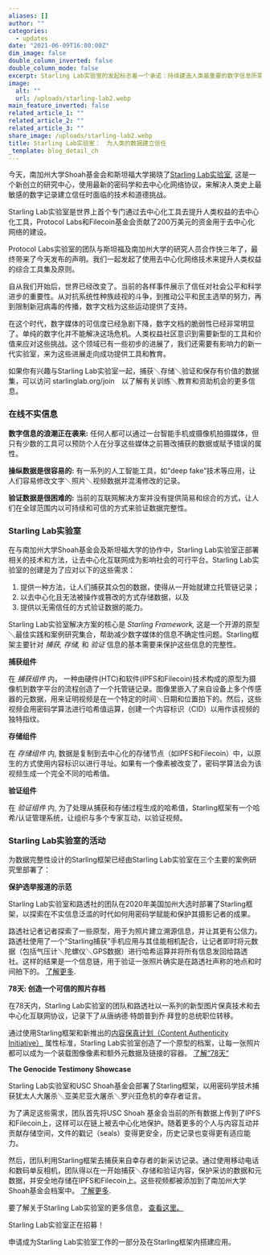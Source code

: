```yaml
---
aliases: []
author: ""
categories:
  - updates
date: "2021-06-09T16:00:00Z"
dim_image: false
double_column_inverted: false
double_column_mode: false
excerpt: Starling Lab实验室的发起标志着一个承诺：持续建造人类最重要的数字信息所需的信任支撑框架
image:
  alt: ""
  url: /uploads/starling-lab2.webp
main_feature_inverted: false
related_article_1: ""
related_article_2: ""
related_article_3: ""
share_image: /uploads/starling-lab2.webp
title: Starling Lab实验室：　为人类的数据建立信任
_template: blog_detail_ch
---
```


今天，南加州大学Shoah基金会和斯坦福大学揭晓了[Starling Lab实验室](http://www.starlinglab.org/), 这是一个新创立的研究中心，使用最新的密码学和去中心化网络协议，来解决人类史上最敏感的数字记录建立信任时面临的技术和道德挑战。　

Starling Lab实验室是世界上首个专门通过去中心化工具去提升人类权益的去中心化工具，Protocol Labs和Filecoin基金会贡献了200万美元的资金用于去中心化网络的建设。

Protocol Labs实验室的团队与斯坦福及南加州大学的研究人员合作快三年了，最终带来了今天发布的声明。我们一起发起了使用去中心化网络技术来提升人类权益的综合工具集及原则。

自从我们开始后，世界已经改变了。当前的各样事件展示了信任对社会公平和科学进步的重要性。从对抗系统性种族歧视的斗争，到推动公平和民主选举的努力，再到限制新冠病毒的传播，数字文档为这些运动提供了支持。

在这个时代，数字媒体的可信度已经急剧下降，数字文档的脆弱性已经非常明显了。单纯的数字化并不能解决这场危机。人类权益社区意识到需要新型的工具和价值来应对这些挑战。这个领域已有一些初步的进展了，我们还需要有影响力的新一代实验室，来为这些进展走向成功提供工具和教育。

如果你有兴趣与Starling Lab实验室一起，捕获＼存储＼验证和保存有价值的数据集，可以访问 starlinglab.org/join　以了解有关训练＼教育和资助机会的更多信息。

### 在线不实信息

**数字信息的浪潮正在袭来:** 任何人都可以通过一台智能手机或摄像机拍摄媒体，但只有少数的工具可以预防个人在分享这些媒体之前篡改捕获的数据或赋予错误的属性。

**操纵数据是很容易的:** 有一系列的人工智能工具，如“deep fake”技术等应用，让人们容易修改文字＼照片＼视频数据并混淆修改的记录。

**验证数据是很困难的:** 当前的互联网解决方案并没有提供简易和综合的方式，让人们在全球范围内以可持续和可信的方式来验证数据完整性。

### Starling Lab实验室

在与南加州大学Shoah基金会及斯坦福大学的协作中，Starling Lab实验室正部署相关的技术和方法，让去中心化互联网成为影响社会的可行平台。Starling Lab实验室的创建是为了应对以下的这些需求：

1. 提供一种方法，让人们捕获其众包的数据，使得从一开始就建立托管链记录；
2. 以去中心化且无法被操作或篡改的方式存储数据，以及
3. 提供以无需信任的方式验证数据的能力。

Starling Lab实验室解决方案的核心是 _Starling Framework,_ 这是一个开源的原型＼最佳实践和案例研究集合，帮助减少数字媒体的信息不确定性问题。Starling框架主要针对 _捕获, 存储,_ 和 _验证_ 信息的基本需要来保护这些信息的完整性。

**捕获组件**

在 _捕获组件_ 内， 一种由硬件(HTC)和软件(IPFS和Filecoin)技术构成的原型为摄像机到数字平台的流程创造了一个托管链记录。图像里嵌入了来自设备上多个传感器的元数据，用来证明视频是在一个特定的时间＼日期和位置拍下的。然后，这些视频会用密码学算法进行哈希值运算，创建一个内容标识（CID）以用作该视频的独特指纹。

**存储组件**

在 _存储组件_ 内, 数据是复制到去中心化的存储节点（如IPFS和Filecoin）中，以原生的方式使用内容标识以进行寻址。如果有一个像素被改变了，密码学算法会为该视频生成一个完全不同的哈希值。

**验证组件**

在 _验证组件_ 内, 为了处理从捕获和存储过程生成的哈希值，Starling框架有一个哈希/认证管理系统，让组织与多个专家互动，以验证视频。

### Starling Lab实验室的活动

为数据完整性设计的Starling框架已经由Starling Lab实验室在三个主要的案例研究里部署了：

**保护选举报道的示范**

Starling Lab实验室和路透社的团队在2020年美国加州大选时部署了Starling框架，以探索在不实信息泛滥的时代如何用密码学赋能和保护其摄影记者的成果。

路透社记者记者探索了一些原型，用于为照片建立溯源信息，并让其更有公信力。路透社使用了一个“Starling捕获”手机应用与其佳能相机配合，让记者即时将元数据（包括气压计＼陀螺仪＼GPS数据）进行哈希运算并将所有信息发回给路透社。这样的结果是一个信息链，用于验证一张照片确实是在路透社声称的地点和时间拍下的。 [了解更多](https://www.youtube.com/watch?v=eJdVTpe2Lww).

**78天: 创造一个可信的照片存档**

在78天内，Starling Lab实验室的团队和路透社以一系列的新型图片保真技术和去中心化互联网协议，记录下了从唐纳德·特朗普到乔·拜登的总统职位转移。

通过使用Starling框架和新推出的[内容保真计划（Content Authenticity Initiative）](https://contentauthenticity.org/) 属性标准，Starling Lab实验室创造了一个原型的档案，让每一张照片都可以成为一个装载图像像素和额外元数据及链接的容器。 [了解“78天“](https://www.starlinglab.org/78days/)

**The Genocide Testimony Showcase**

Starling Lab实验室和USC Shoah基金会部署了Starling框架，以用密码学技术捕获犹太人大屠杀＼亚美尼亚大屠杀＼罗兴亚危机的幸存者证言。

为了满足这些需求，团队首先将USC Shoah 基金会当前的所有数据上传到了IPFS和Filecoin上，这样可以在链上被去中心化地保护。随着更多的个人与内容互动并贡献存储空间，文件的戳记（seals）变得更安全，历史记录也变得更有适应能力。

然后，团队利用Starling框架去捕获来自幸存者的新采访记录。通过使用移动电话和数码单反相机，团队得以在一开始捕获＼存储和验证内容，保护采访的数据和元数据，并安全地存储在IPFS和Filecoin上。这些视频都被添加到了南加州大学Shoah基金会档案中。 [了解更多](https://www.youtube.com/watch?v=FOPRhf8B6wg).

要了解关于Starling Lab实验室的更多信息， [查看这里。](https://www.starlinglab.org/)

Starling Lab实验室正在招募！

申请成为Starling Lab实验室工作的一部分及在Starling框架内搭建应用。

